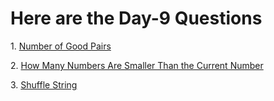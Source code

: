 <h1>Here are the Day-9 Questions</h1>
<p>1. <a href="https://leetcode.com/problems/number-of-good-pairs/">Number of Good Pairs</a> </p>
<p>2. <a href="https://leetcode.com/problems/how-many-numbers-are-smaller-than-the-current-number/">How Many Numbers Are Smaller Than the Current Number</a></p>
<p>3. <a href="https://leetcode.com/problems/shuffle-string/">Shuffle String</a> </p>
